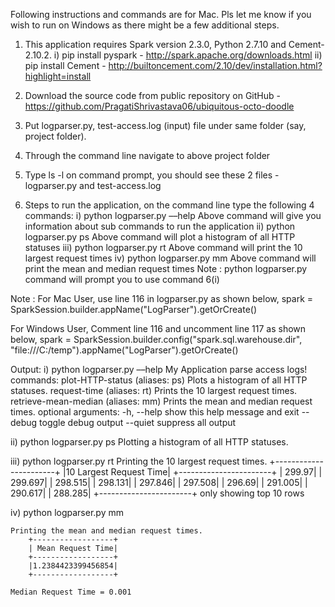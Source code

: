 Following instructions and commands are for Mac. Pls let me know if you wish to run on Windows as there might be a few additional steps.

1)	This application requires Spark version 2.3.0, Python 2.7.10 and Cement-2.10.2.
    i) pip install pyspark - http://spark.apache.org/downloads.html
    ii) pip install Cement - http://builtoncement.com/2.10/dev/installation.html?highlight=install

2)	Download the source code from public repository on GitHub - https://github.com/PragatiShrivastava06/ubiquitous-octo-doodle
3)	Put logparser.py, test-access.log (input) file under same folder (say, project folder).
4)	Through the command line navigate to above project folder
5)	Type ls -l on command prompt, you should see these 2 files - logparser.py and test-access.log
6)	Steps to run the application, on the command line type the following 4 commands:
	i) python logparser.py ––help
	      Above command will give you information about sub commands to run the application
    ii) python logparser.py ps
		  Above command will plot a histogram of all HTTP statuses
    iii) python logparser.py rt
		  Above command will print the 10 largest request times
    iv) python logparser.py mm
          Above command will print the mean and median request times
Note :  python logparser.py command will prompt you to use command 6(i)

Note : For Mac User, use line 116 in logparser.py as shown below,
spark = SparkSession.builder.appName("LogParser").getOrCreate()

For Windows User, Comment line 116 and uncomment line 117 as shown below,
spark = SparkSession.builder.config("spark.sql.warehouse.dir", "file:///C:/temp").appName("LogParser").getOrCreate()

Output:
i) python logparser.py ––help
    My Application parse access logs!
    commands:
        plot-HTTP-status (aliases: ps)
            Plots a histogram of all HTTP statuses.
        request-time (aliases: rt)
            Prints the 10 largest request times.
        retrieve-mean-median (aliases: mm)
            Prints the mean and median request times.
    optional arguments:
        -h, --help  show this help message and exit
        --debug     toggle debug output
        --quiet     suppress all output

ii) python logparser.py ps
    Plotting a histogram of all HTTP statuses.

iii) python logparser.py rt
     Printing the 10 largest request times.
        +-----------------------+
        |10 Largest Request Time|
        +-----------------------+
        |                 299.97|
        |                299.697|
        |                298.515|
        |                298.131|
        |                297.846|
        |                297.508|
        |                 296.69|
        |                291.005|
        |                290.617|
        |                288.285|
        +-----------------------+
    only showing top 10 rows

iv) python logparser.py mm

    Printing the mean and median request times.
        +------------------+
        | Mean Request Time|
        +------------------+
        |1.2384423399456854|
        +------------------+

    Median Request Time = 0.001